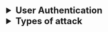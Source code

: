 <details >
 <summary style="font-size: x-large; font-weight: bold">User Authentication</summary>

<details >
 <summary style="font-size: large; font-weight: bold">Backend Aspect</summary>
![img_22.png](img_22.png)

### Session
1. Stateful
2. Good for Monolithic Application
3. Latency issue
4. The Server has full control on closing the session
![img_21.png](images/img_21.png)

### JWT
1. Stateless
2. Good for Microservice Application
3. Server cannot revoke the token

![img_23.png](images/img_23.png)
#### HMAC
Single Key
![img_24.png](images/img_24.png)

### RSA or ECDSA
![img_25.png](images/img_25.png)

Referred Videos: 
1. https://www.youtube.com/watch?v=fyTxwIa-1U0
2. https://www.youtube.com/watch?v=UBUNrFtufWo


---
</details>


<details >
 <summary style="font-size: large; font-weight: bold">Frontend Aspect</summary>

1. In Session based authentication use cookies with HTTP-only.


2. Securely handling JWT tokens on the frontend is critical to maintaining the security of your application. Follow these best practices:

### 1. **Token Storage**
- **Avoid Local Storage**: Storing JWTs in local storage exposes them to cross-site scripting (XSS) attacks.
- **Use HTTP-Only Cookies**: Prefer storing JWTs in secure, HTTP-only cookies. These cookies cannot be accessed via JavaScript, reducing the risk of XSS attacks.

### 2. **Secure Transmission**
- **Always Use HTTPS**: Ensure all communication between your frontend and backend is encrypted using HTTPS to prevent man-in-the-middle (MITM) attacks.

### 3. **Token Expiration and Renewal**
- Set short expiration times for JWTs and implement **refresh tokens** securely for renewing expired access tokens.
- Store refresh tokens only in HTTP-only, secure cookies.

### 4. **Restrict Scope**
- Minimize the data stored in the JWT payload. Avoid sensitive information.
- Use claim-based scopes to restrict token usage to specific resources and operations.

### 6. **Prevent CSRF Attacks**
- Use CSRF tokens when JWTs are stored in cookies.
- Implement CORS policies that only allow requests from trusted origins.

### 7. **Logout and Revoke Tokens**
- Provide a way to revoke refresh tokens in case of a logout or breach.
- Use `iat` (issued at) claim and maintain a token blacklist on the server to invalidate tokens when necessary.

### 8. **Limit Token Lifespan**
- Use short-lived access tokens with strict expiration times.
- Regularly rotate keys used to sign the tokens and handle key expiration using `kid` in the header.

TODO: Read this in spare time: https://hasura.io/blog/best-practices-of-using-jwt-with-graphql

---
</details>


---
</details>


<details >
 <summary style="font-size: x-large; font-weight: bold">Types of attack</summary>

1. XSS 
2. CSRF 
3. IFrame Protection 
4. Security Headers 
5. Client-Storage Security 
6. Secure Communication (HTTPS)
7. Dependency Security 
8. Compliance and Regulations 
9. Input Validation and Sanitization 
10. Server-Side Request Forgery (SSRF)
11. Server-side JavaScript Injection (SSJI)
12. Feature Policy | Permissions-Policy 
13. Subresource Integrity (SRI)
14. Cross-Origin Resource Sharing (CORS)


<details >
 <summary style="font-size: large; font-weight: bold">XSS(Cross-Site Scripting)</summary>

![img.png](images/img.png)

Everything start from clicking any phishing link, which will execute certain JS.
1. Like if if cookies are not set from server side and made HTTPS- only then those cookies can be sent to hacker
2. If there is no validation before rending content from backend on UI then hacker can render 
false login page on top of real one which can then sent user credential to hacker
3. They can again this to run certain javascript in background to capture keystroke

### Type vulnerability
1. User session hacking
2. Unauthorized activities
3. Capturing keystrokes
4. Stealing critical information
5. Phishing attack

### How this attacks are possible?
1. If user is able to insert any script(JS) into your website then they can render there HTML,CSS & JS which can mimic like your website and do sort of attack mentioned here
2. This mostly happen through user input

![img_1.png](images/img_1.png)
https://github.com/namastedev/namaste-frontend-system-design/blob/master/Security/XSS/vulnerability/example1.html


<details >
 <summary style="font-size: large; font-weight: bold">User Session Hacking</summary>

```html
<!DOCTYPE html>
<html lang="en">
<head>
    <meta charset="UTF-8">
    <meta http-equiv="X-UA-Compatible" content="IE=edge">
    <meta name="viewport" content="width=device-width, initial-scale=1.0">
    <title>XSS Example</title>
</head>
<body>

<!-- Vulnerable Code -->
<div>
    Welcome, <span id="username"></span>!
 </div>

<script>
    // Function to set a cookie, mostly this will be set from server
    function setCookie(name, value, days) {
        const date = new Date();
        date.setTime(date.getTime() + (days * 24 * 60 * 60 * 1000));
        const expires = "expires=" + date.toUTCString();
        document.cookie = name + "=" + value + ";" + expires + ";path=/";
    }

    // Example: Set a cookie named "exampleCookie" with value "Hello, Cookie!" that expires in 7 days
    setCookie("exampleCookie", "Hello, Cookie!", 7);
</script>

<!-- Vulnerable Code -->
<script>
    const params = new URLSearchParams(window.location.search);
    const name = params.get('name');
    document.getElementById('username').innerHTML = `${name}`;
 </script>

</body>
</html>
```

Here user can pass malicious code in url param like below. We need to use `encodeURIComponent` to encode below code, so that special character interpreted correctly
![img_2.png](images/img_2.png)

Hacker able to hit his own server with our user cookies information. Cookies can be holding authorization details
which will help hacker to hijack the user session
![img_3.png](images/img_3.png)
User cookies hijacked by hacker.
![img_4.png](images/img_4.png)

---
</details>


<details >
 <summary style="font-size: large; font-weight: bold">Unauthorized activities</summary>

```html
<!DOCTYPE html>
<html lang="en">
  <head>
    <meta charset="UTF-8" />
    <meta http-equiv="X-UA-Compatible" content="IE=edge" />
    <meta name="viewport" content="width=device-width, initial-scale=1.0" />
    <title>XSS Example</title>
  </head>
  <body>
    <!-- Vulnerable Code -->
    <div>
      Welcome, <span id="username"></span>! TimeZone,
      <span id="timezone"></span>!
    </div>

    <script>
      // Function to set a cookie, mostly this will be set from server
      function setCookie(name, value, days) {
        const date = new Date();
        date.setTime(date.getTime() + days * 24 * 60 * 60 * 1000);
        const expires = "expires=" + date.toUTCString();
        document.cookie = name + "=" + value + ";" + expires + ";path=/";
      }

      // Example: Set a cookie named "exampleCookie" with value "Hello, Cookie!" that expires in 7 days
      setCookie("exampleCookie", "Hello, Cookie!", 7);
    </script>

    <!-- Vulnerable Code -->
    <script>
      const params = new URLSearchParams(window.location.search);
      const name = params.get("name");
      document.getElementById("username").innerHTML = name;
    </script>

    <script>
      function createPost(title, description) {
        var xhr = new XMLHttpRequest();
        xhr.open("POST", '/post', true);
        console.log(document.cookie);
        xhr.withCredentials = true;
        xhr.setRequestHeader(
          "Content-type",
          "application/x-www-form-urlencoded"
        );
        xhr.send(`txtName=${title}&mtxMessage=${description}`);
      }
    </script>
  </body>
</html>
```

![img_5.png](images/img_5.png)


Since Hacker was able to hit his own server with our user cookies information. So any unauthorized activities can be done by hacker.

---
</details>


<details >
 <summary style="font-size: large; font-weight: bold">Capturing Key strokes</summary>

Just like session we can pass malicious code which can track our user keystrokes activities and send it to hacker server
![img_6.png](images/img_6.png)
![img_7.png](images/img_7.png)

---
</details>


<details >
 <summary style="font-size: large; font-weight: bold">Stealing critical information</summary>

Same like above we can pass malicious code in params and it steals all user details by tacking whole HTML page
![img_8.png](images/img_8.png)
![img_9.png](images/img_9.png)

---
</details>


<details >
 <summary style="font-size: large; font-weight: bold">Phishing attack</summary>

Again like above malicious form was injected through params and now user was tricked thinking this real form and
might share their username and password which be sent to hacker
![img_10.png](images/img_10.png)
![img_12.png](images/img_12.png)
![img_13.png](images/img_13.png)
![img_11.png](images/img_11.png)

---
</details>


### Mitigation
1. List all possible way to take input 
2. In place of of innerHTML with “textContent” (For Older Browsers)
3. Escaping 
4. Use library like React 
5. Sanitize using DOMPurify 
6. CSP Headers (Content Security Policy)
7. Avoid using eval

![img_14.png](images/img_14.png)


<details >
 <summary style="font-size: large; font-weight: bold">Content Security Policy(CSP)</summary>


<details >
 <summary style="font-size: medium; font-weight: bold">Allowed Sources</summary>

```js
const express = require("express");

const PORT = 3010;
const app = express();

//CSP middleware
app.use((req, res, next) => {
    res.setHeader(
        'Content-Security-Policy',
        "default-src 'self';" + 
        "script-src 'self' http://unsecure.com;"
    );
    next();
})

app.use(express.static('public'));

app.get('/', (req, res) => {
    console.log(req.url);
    res.sendFile(__dirname + '/index.html');
});

app.listen(PORT, () => {
    console.log(`Server started at http://locolhost:${PORT}`);
});
```

- We above CSP policy `"default-src 'self';"` we can make sure that we don't allow any other source to load anything like images, js etc.
- If we want to allow any other sources then we add `script-src 'self' http://unsecure.com;`


Without Any CSP policy, we are able to load linked image here
![img_15.png](images/img_15.png)

With CSP policy, it was restricted
![img_16.png](images/img_16.png)

---
</details>


<details >
 <summary style="font-size: medium; font-weight: bold">Script Nonce</summary>

Middleware
```js
app.use((req, res, next) => {
    res.setHeader(
        'Content-Security-Policy',
        "default-src 'self';" + 
        "script-src 'self' 'nonce-randomKey' 'unsafe-inline' http://unsecure.com;"
    );
    next();
})
```

```html
<!DOCTYPE html>
<html lang="en">
<head>
    <meta charset="UTF-8">
    <meta name="viewport" content="width=device-width, initial-scale=1.0">
    <title>Document</title>
    <script src="http://unsecure.com/abc.js"></script>
    
    //script with nonce
    <script nonce="randomKey">
        console.log('My trusted code!')
    </script>

    <script>
        console.log('My non-trusted code!')
    </script>
</head>
<body>
    <h1>Page for CORS demo!</h1>
    <img src="https://media.licdn.com/dms/image/D5603AQGR_C2oAwVRBQ/profile-displayphoto-shrink_800_800/0/1673037498537?e=1707955200&v=beta&t=203QmhfiuDGKmUJORGy-qw-RKJQAtMzeTjw3sDR3xbo" />
</body>
</html>
```

Here with above CSP set are able to execute only `trusted code` which has `nonce` set
![img_18.png](images/img_18.png)
![img_20.png](images/img_20.png)
![img_19.png](images/img_19.png)

---
</details>


<details >
 <summary style="font-size: medium; font-weight: bold">Report-only mode</summary>

- Works only on HTTPS
- `report-to default; report-uri URL`

---
</details>


---
</details>


---
</details>



<details >
 <summary style="font-size: large; font-weight: bold">Client-Storage Security</summary>

![img_40.png](images/img_40.png)

1. Storing sensitive data on client
   1. Encrypt Data: 
      1. ![img_41.png](images/img_41.png)
      2. The secret key can be generated dynamically using the environment variables configured on the server. The example above is just for a demo purpose. 
      3. Encrypt your Local Storage data!: https://dev.to/codecraftjs/encrypt-your-local-storage-data-5ag8
   2. Token expiry ![img_42.png](images/img_42.png)
3. Data Integrity
   1. CheckSum ![img_43.png](images/img_43.png)
4. Storage Limit
   ![img_44.png](images/img_44.png)
5. Session Management
   ![img_45.png](images/img_45.png)

---
</details>


<details >
 <summary style="font-size: large; font-weight: bold">Input Validation & Sanitization</summary>

![img_34.png](images/img_34.png)

---
</details>



<details >
 <summary style="font-size: large; font-weight: bold">Server-Side Request Forgery (SSRF)</summary>

![img_35.png](images/img_35.png)
This attack happens when we have internal servers which can be accessed by some servers and inforamtion 
of such server is leaked.

Now hacker can just sent request from web server to internal server in some input box, because of
lack of validation on input box, it will be able to send request to internal server.

![img_36.png](images/img_36.png)

Mitigation:

1. Whitelisting: On server we can add servers which can access these internal servers
![img_37.png](images/img_37.png)
2. ![img_38.png](images/img_38.png)
3. ![img_39.png](images/img_39.png)

---
</details>


<details >
 <summary style="font-size: large; font-weight: bold">Cross-Site Request Forgery (CSRF)</summary>

![img_28.png](images/img_28.png)
![img_29.png](images/img_29.png)

1. If you click on any such phishing link like above it will redirect you to your bank website, 
then scammer can steal your money if you are logged in to your bank website.  
2. Scammer can steal your money by making `GET` or `POST` request in whatever way your API is designed. 
Since you are already logged in to your bank website, session or JWT will be sent to server and since 
these REST API call are Stateless, so it does not really matter how you call these API, it won't be able to identify any phishing call.

![img_26.png](images/img_26.png)

![img_27.png](images/img_27.png)

1. `GET` request are quite simple to make, hence never design your APIs where modification are done by `GET` request
2. `POST` request are more complex to make, but they can also be done by hiding `acc` and `amount` information in hidden input
like in the above example 

### Mitigations

1. Anti-CSRF token
    1. Each we logged into the bank website, a csrf-token will be generated by backend and sent to the frontend.
    Frontend will store this csrf-token in script variable and send it to backend in each request.
    2. By this any other call to server which is not from bank webiste frontend will not be able to send csrf-token 
       and won't be able to make any successful request to backend.
   3. ![img_30.png](images/img_30.png)
2. SameSite Cookies
   1. With this backend will not perform any action if call was not from bank frontend. Any other redirected link will be rejected 
   2. ![img_31.png](images/img_31.png)
3. Referer-based Validate
   1. This same like sameSite cookies, any other website redirect referred server calls will be rejected. Though this can be bypassed by calling through POSTMAN
   2. Below highlighted URL shows from where this call was redirected
   3. ![img_32.png](images/img_32.png)
   4. ![img_33.png](images/img_33.png)
4. Use Captcha
5. CSP Header

---
</details>

---
</details>
